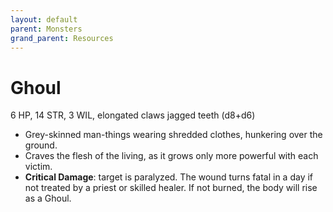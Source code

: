 ```yaml
---
layout: default
parent: Monsters
grand_parent: Resources
---
```


# Ghoul

6 HP, 14 STR, 3 WIL, elongated claws jagged teeth (d8+d6)

- Grey-skinned man-things wearing shredded clothes, hunkering over the ground.
- Craves the flesh of the living, as it grows only more powerful with each victim.
- **Critical Damage**: target is paralyzed. The wound turns fatal in a day if not treated by a priest or skilled healer. If not burned, the body will rise as a Ghoul.

